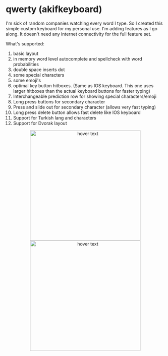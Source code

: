 # qwerty (akifkeyboard)

I'm sick of random companies watching every word I type. So I created this simple custom keyboard for my personal use. I'm adding features as I go along. It doesn't need any internet connectivity for the full feature set. 

What's supported:
1. basic layout
2. in memory word level autocomplete and spellcheck with word probabilities 
3. double space inserts dot
4. some special characters
5. some emoji's
6. optimal key button hitboxes. (Same as IOS keyboard. This one uses larger hitboxes than the actual keyboard buttons for faster typing)
7. Interchangeable prediction row for showing special characters/emoji
8. Long press buttons for secondary character
9. Press and slide out for secondary character (allows very fast typing)
10. Long press delete button allows fast delete like IOS keyboard 
11. Support for Turkish lang and characters
12. Support for Dvorak layout

<p align="center">
  <img src="https://github.com/cemheren/akifkeyboard/blob/master/SS.png" width="350" title="hover text">
  <img src="https://github.com/cemheren/akifkeyboard/blob/master/SS2.png" width="350" title="hover text">
</p>
